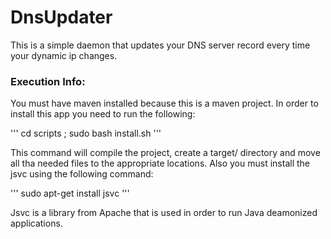 # DnsUpdater
This is a simple daemon that updates your DNS server record every time your dynamic ip changes.

### Execution Info:
You must have maven installed because this is a maven project.
In order to install this app you need to run the following:

'''
cd scripts ; sudo bash install.sh
'''

This command will compile the project, create a target/ directory and move all tha needed files to the appropriate locations.
Also you must install the jsvc using the following command:

'''
sudo apt-get install jsvc
'''

Jsvc is a library from Apache that is used in order to run Java deamonized applications.
